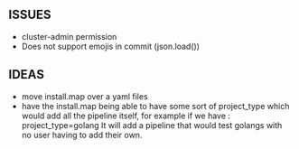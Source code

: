 

## ISSUES

* cluster-admin permission
* Does not support emojis in commit  (json.load()) 

## IDEAS

* move install.map over a yaml files
* have the install.map being able to have some sort of project_type which would add all the pipeline itself, for example if we have :
  project_type=golang
  It will add a pipeline that would test golangs with no user having to add their own.
  

